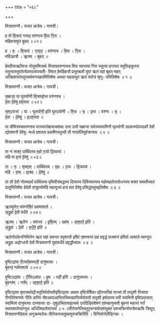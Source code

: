 +++
title = "०६८"

+++


मित्रावरुणौ। यजत आत्रेयः। गायत्री।

प्र वो॑ मि॒त्राय॑ गायत॒ वरु॑णाय वि॒पा गि॒रा ।  
महि॑क्षत्रावृ॒तं बृ॒हत् ॥ ०१॥

प्र । वः॒ । मि॒त्राय॑ । गा॒य॒त॒ । वरु॑णाय । वि॒पा । गि॒रा ।  
महि॑ऽक्षत्रौ । ऋ॒तम् । बृ॒हत् ॥

हेमदीयाऋत्विजः वोयूयमित्यर्थः मित्रायवरुणायच विपा व्याप्तया गिरा स्तुत्या प्रगायत स्तुतिङ्कुरुत स्तुत्यास्तुवतेत्येतत्पाकंपचती- तिवत् हेमहिक्षत्रौ प्रभूतबलौ युवां ऋतं यज्ञं बृहत् महत् अतिप्रशस्तंस्तुत्यर्थमागच्छतमितिशेषः अथवा महत्प्रभूतं ऋतं स्तोत्रं श्रृणु- तमितिशेषः ॥ १ ॥

मित्रावरुणौ। यजत आत्रेयः। गायत्री।

स॒म्राजा॒ या घृ॒तयो॑नी मि॒त्रश्चो॒भा वरु॑णश्च ।  
दे॒वा दे॒वेषु॑ प्रश॒स्ता ॥ ०२॥

स॒म्ऽराजा॑ । या । घृ॒तयो॑नी॒ इति॑ घृ॒तऽयो॑नी । मि॒त्रः । च॒ । उ॒भा । वरु॑णः । च॒ ।  
दे॒वा । दे॒वेषु॑ । प्र॒ऽश॒स्ता ॥

या यौमित्रश्चवरुणश्च परस्परापेक्षयाचशब्दः उभा उभौ सम्राजा सर्वस्यस्वामिनौ घृतयोनी उदकस्योत्पदकौ देवौ द्योतमानौ देवेषु- मध्ये प्रशस्ता प्रकर्षेणस्तुत्यौ तौ गायतेतिपूर्वत्रान्वयः ॥ २ ॥

मित्रावरुणौ। यजत आत्रेयः। गायत्री।

ता नः॑ शक्तं॒ पार्थि॑वस्य म॒हो रा॒यो दि॒व्यस्य॑ ।  
महि॑ वां क्ष॒त्रं दे॒वेषु॑ ॥ ०३॥

ता । नः॒ । श॒क्त॒म् । पार्थि॑वस्य । म॒हः । रा॒यः । दि॒व्यस्य॑ ।  
महि॑ । वा॒म् । क्ष॒त्रम् । दे॒वेषु॑ ॥

ता तौ देवौ नोस्मदर्थं पार्थिवस्य पृथिवीसंबद्धस्य दिव्यस्य दिविभवस्यच महोमहतोरायोधनस्य शक्तं समर्थौभवतं दातुमितिशेषः हेदेवौ वांयुवयोर्महि महत्पूज्यं क्षत्रं बलं देवेषु प्रसिद्धंस्तुमइतिशेषः ॥ ३ ॥

मित्रावरुणौ। यजत आत्रेयः। गायत्री।

ऋ॒तमृ॒तेन॒ सप॑न्तेषि॒रं दक्ष॑माशाते ।  
अ॒द्रुहा॑ दे॒वौ व॑र्धेते ॥ ०४॥

ऋ॒तम् । ऋ॒तेन॑ । सप॑न्ता । इ॒षि॒रम् । दक्ष॑म् । आ॒शा॒ते॒ इति॑ ।  
अ॒द्रुहा॑ । दे॒वौ । व॒र्धे॒ते॒ इति॑ ॥

ऋतेनोदकेननिमित्तेन ऋतं यज्ञं सपन्ता स्पृशन्तौ इषिरं एषणवन्तं दक्षं प्रवृद्धं यजमानं हविर्वा आशाते व्याप्नुतः अद्रुहा अद्रोग्धारौ देवौ मित्रावरुणौ युवांवर्धेते प्रवृद्धौभवतः ॥ ४ ॥

मित्रावरुणौ। यजत आत्रेयः। गायत्री।

वृ॒ष्टिद्या॑वा री॒त्या॑पे॒षस्पती॒ दानु॑मत्याः ।  
बृ॒हन्तं॒ गर्त॑माशाते ॥ ०५॥

वृ॒ष्टिऽद्या॑वा । री॒तिऽआ॑पा । इ॒षः । पती॒ इति॑ । दानु॑ऽमत्याः ।  
बृ॒हन्त॑म् । गर्त॑म् । आ॒शा॒ते॒ इति॑ ॥

वृष्टिद्यावा वृष्ट्यर्थाद्यौःस्तुतिर्ययोस्तौवृष्टिद्यावा अथवा वृष्टिर्वर्षिका द्यौरन्तरिक्षं याभ्यां तौ तादृशौ रीत्यापा रीगतिरेषणयोः रीतिः प्राप्तिः सैवआपाआप्तिरभिमतप्राप्तिर्ययोस्तौ तादृशौ इषोन्नस्य पती स्वामिनौ वृष्टिप्रदत्वात् स्वामित्वं दानुमत्याः दानवत्याः दा- तृषुउचितायाइत्यर्थः एतदिड्विशेषणं एवंमहानुभावौ बृहन्तं महान्तं गर्तं रथमाशातेव्याप्नुतः अधितिष्ठतोयागार्थं ॥ ५ ॥त्रीरोचनेतिचतुरृचन्त्रयोदशंसूक्तं उरुचक्रिर्नामात्रेयऋषिः त्रिष्टुप् मित्रावरुणौदेवता अनुक्रम्यतेच-त्रीरोचनाचतुष्कमुरुचक्रिरिति । विनियोगोलैङ्गिकः ।